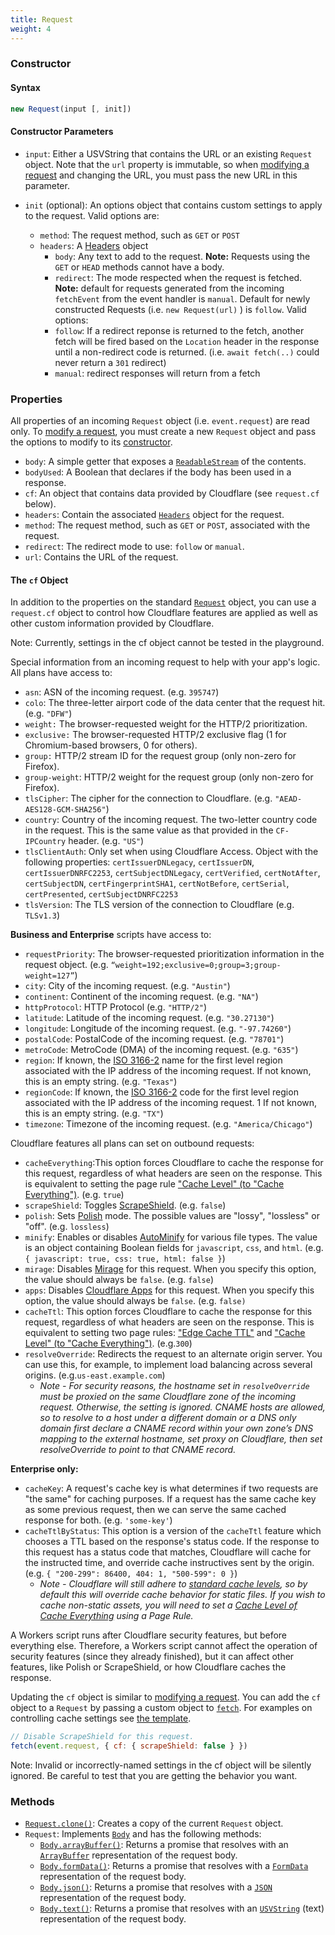 ```yaml
---
title: Request
weight: 4
---
```


### Constructor

#### Syntax

```javascript
new Request(input [, init])
```

#### Constructor Parameters

- `input`: Either a USVString that contains the URL or an existing `Request` object. Note that the `url` property is immutable, so when [modifying a request](/templates/snippets/modify_req_props/) and changing the URL, you must pass the new URL in this parameter.

- `init` (optional): An options object that contains custom settings to apply to the request. Valid options are:
  - `method`: The request method, such as `GET` or `POST`
  - `headers`: A [Headers](/reference/apis/fetch#headers) object
    - `body`: Any text to add to the request. **Note:** Requests using the `GET` or `HEAD` methods cannot have a body.
    - `redirect`: The mode respected when the request is fetched. **Note:** default for requests generated from the incoming `fetchEvent` from the event handler is `manual`. Default for newly constructed Requests (i.e. `new Request(url)` ) is `follow`. Valid options:
    - `follow`: If a redirect reponse is returned to the fetch, another fetch will be fired based on the `Location` header in the response until a non-redirect code is returned. (i.e. `await fetch(..)` could never return a `301` redirect)
    - `manual`: redirect responses will return from a fetch

### Properties

All properties of an incoming `Request` object (i.e. `event.request`) are read only. To [modify a request](/templates/snippets/modify_req_props/), you must create a new `Request` object and pass the options to modify to its [constructor](#Constructor).

- `body`: A simple getter that exposes a [`ReadableStream`](/reference/apis/streams) of the contents.
- `bodyUsed`: A Boolean that declares if the body has been used in a response.
- `cf`: An object that contains data provided by Cloudflare (see `request.cf` below).
- `headers`: Contain the associated [`Headers`](/reference/apis/fetch#headers) object for the request.
- `method`: The request method, such as `GET` or `POST`, associated with the request.
- `redirect`: The redirect mode to use: `follow` or `manual`.
- `url`: Contains the URL of the request.

#### The `cf` Object

In addition to the properties on the standard [`Request`](/reference/apis/request) object, you can use a `request.cf` object to control how Cloudflare features are applied as well as other custom information provided by Cloudflare.

Note: Currently, settings in the cf object cannot be tested in the playground.

Special information from an incoming request to help with your app's logic. All plans have access to:

- `asn`: ASN of the incoming request. (e.g. `395747`)
- `colo`: The three-letter airport code of the data center that the request hit. (e.g. `"DFW"`)
- `weight:` The browser-requested weight for the HTTP/2 prioritization.
- `exclusive:` The browser-requested HTTP/2 exclusive flag (1 for Chromium-based browsers, 0 for others).
- `group:` HTTP/2 stream ID for the request group (only non-zero for Firefox).
- `group-weight`: HTTP/2 weight for the request group (only non-zero for Firefox).
- `tlsCipher`: The cipher for the connection to Cloudflare. (e.g. `"AEAD-AES128-GCM-SHA256"`)
- `country`: Country of the incoming request. The two-letter country code in the request. This is the same value as that provided in the `CF-IPCountry` header. (e.g. `"US"`)
- `tlsClientAuth`: Only set when using Cloudflare Access. Object with the following properties: `certIssuerDNLegacy`, `certIssuerDN`, `certIssuerDNRFC2253`, `certSubjectDNLegacy`, `certVerified`, `certNotAfter`, `certSubjectDN`, `certFingerprintSHA1`, `certNotBefore`, `certSerial`, `certPresented`, `certSubjectDNRFC2253`
- `tlsVersion`: The TLS version of the connection to Cloudflare (e.g. `TLSv1.3`)

**Business and Enterprise** scripts have access to:

- `requestPriority`: The browser-requested prioritization information in the request object. (e.g. `“weight=192;exclusive=0;group=3;group-weight=127”`)
- `city`: City of the incoming request. (e.g. `"Austin"`)
- `continent`: Continent of the incoming request. (e.g. `"NA"`)
- `httpProtocol`: HTTP Protocol (e.g. `"HTTP/2"`)
- `latitude`: Latitude of the incoming request. (e.g. `"30.27130"`)
- `longitude`: Longitude of the incoming request. (e.g. `"-97.74260"`)
- `postalCode`: PostalCode of the incoming request. (e.g. `"78701"`)
- `metroCode`: MetroCode (DMA) of the incoming request. (e.g. `"635"`)
- `region`: If known, the [ISO 3166-2](https://en.wikipedia.org/wiki/ISO_3166-2) name for the first level region associated with the IP address of the incoming request. If not known, this is an empty string. (e.g. `"Texas"`)
- `regionCode`: If known, the [ISO 3166-2](https://en.wikipedia.org/wiki/ISO_3166-2) code for the first level region associated with the IP address of the incoming request. 1 If not known, this is an empty string. (e.g. `"TX"`)
- `timezone`: Timezone of the incoming request. (e.g. `"America/Chicago"`)

Cloudflare features all plans can set on outbound requests:

- `cacheEverything`:This option forces Cloudflare to cache the response for this request, regardless of what headers are seen on the response. This is equivalent to setting the page rule ["Cache Level" (to "Cache Everything")](https://support.cloudflare.com/hc/en-us/articles/200172266). (e.g. `true`)
- `scrapeShield`: Toggles [ScrapeShield](https://blog.cloudflare.com/introducing-scrapeshield-discover-defend-dete/). (e.g. `false`)
- `polish`: Sets [Polish](https://blog.cloudflare.com/introducing-polish-automatic-image-optimizati/) mode. The possible values are "lossy", "lossless" or "off". (e.g. `lossless`)
- `minify`: Enables or disables [AutoMinify](https://www.cloudflare.com/website-optimization/) for various file types. The value is an object containing Boolean fields for `javascript`, `css`, and `html`. (e.g. `{ javascript: true, css: true, html: false }`)
- `mirage`: Disables [Mirage](https://www.cloudflare.com/website-optimization/mirage/) for this request. When you specify this option, the value should always be `false`. (e.g. `false`)
- `apps`: Disables [Cloudflare Apps](https://www.cloudflare.com/apps/) for this request. When you specify this option, the value should always be `false`. (e.g. `false)`
- `cacheTtl`: This option forces Cloudflare to cache the response for this request, regardless of what headers are seen on the response. This is equivalent to setting two page rules: ["Edge Cache TTL"](https://support.cloudflare.com/hc/en-us/articles/200168376-What-does-edge-cache-expire-TTL-mean-) and ["Cache Level" (to "Cache Everything")](https://support.cloudflare.com/hc/en-us/articles/200172266). (e.g.`300`)
- `resolveOverride`: Redirects the request to an alternate origin server. You can use this, for example, to implement load balancing across several origins. (e.g.`us-east.example.com`)
  - _Note - For security reasons, the hostname set in `resolveOverride` must be proxied on the same Cloudflare zone of the incoming request. Otherwise, the setting is ignored. CNAME hosts are allowed, so to resolve to a host under a different domain or a DNS only domain first declare a CNAME record within your own zone’s DNS mapping to the external hostname, set proxy on Cloudflare, then set resolveOverride to point to that CNAME record._

**Enterprise only:**

- `cacheKey`: A request's cache key is what determines if two requests are "the same" for caching purposes. If a request has the same cache key as some previous request, then we can serve the same cached response for both. (e.g. `'some-key'`)
- `cacheTtlByStatus`: This option is a version of the `cacheTtl` feature which chooses a TTL based on the response's status code. If the response to this request has a status code that matches, Cloudflare will cache for the instructed time, and override cache instructives sent by the origin. (e.g. `{ "200-299": 86400, 404: 1, "500-599": 0 }`)
  - _Note - Cloudflare will still adhere to [standard cache levels](https://support.cloudflare.com/hc/en-us/articles/202775670-How-Do-I-Tell-Cloudflare-What-to-Cache-), so by default this will override cache behavior for static files. If you wish to cache non-static assets, you will need to set a [Cache Level of Cache Everything](https://support.cloudflare.com/hc/en-us/articles/200172266-What-do-the-custom-caching-options-mean-in-Page-Rules-) using a Page Rule._

A Workers script runs after Cloudflare security features, but before everything else. Therefore, a Workers script cannot affect the operation of security features (since they already finished), but it can affect other features, like Polish or ScrapeShield, or how Cloudflare caches the response.

Updating the `cf` object is similar to [modifying a request](/templates/snippets/modify_req_props//). You can add the `cf` object to a `Request` by passing a custom object to [`fetch`](/reference/apis/fetch/). For examples on controlling cache settings see [the template](/templates/pages/cache_ttl).

```javascript
// Disable ScrapeShield for this request.
fetch(event.request, { cf: { scrapeShield: false } })
```

Note: Invalid or incorrectly-named settings in the cf object will be silently ignored. Be careful to test that you are getting the behavior you want.

### Methods

- [`Request.clone()`](https://developer.mozilla.org/en-US/docs/Web/API/Request/clone): Creates a copy of the current `Request` object.
- `Request`: Implements [`Body`](https://developer.mozilla.org/en-US/docs/Web/API/Body) and has the following methods:
  - [`Body.arrayBuffer()`](https://developer.mozilla.org/en-US/docs/Web/API/Body/arrayBuffer): Returns a promise that resolves with an [`ArrayBuffer`](https://developer.mozilla.org/en-US/docs/Web/API/ArrayBuffer) representation of the request body.
  - [`Body.formData()`](https://developer.mozilla.org/en-US/docs/Web/API/Body/formData): Returns a promise that resolves with a [`FormData`](https://developer.mozilla.org/en-US/docs/Web/API/FormData) representation of the request body.
  - [`Body.json()`](https://developer.mozilla.org/en-US/docs/Web/API/Body/json): Returns a promise that resolves with a [`JSON`](https://developer.mozilla.org/en-US/docs/Web/API/JSON) representation of the request body.
  - [`Body.text()`](https://developer.mozilla.org/en-US/docs/Web/API/Body/text): Returns a promise that resolves with an [`USVString`](https://developer.mozilla.org/en-US/docs/Web/API/USVString) (text) representation of the request body.
